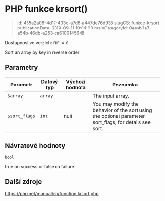 PHP funkce krsort()
================================

> id: 465a2a08-4d17-433c-a7d6-a447de76d938
> slugCS: funkce-krsort
> publicationDate: 2019-09-11 10:04:03
> mainCategoryId: 0eeab3a7-a54b-46db-a253-ca6100145648

Dostupnost ve verzích: `PHP 4.0`

Sort an array by key in reverse order


Parametry
--------------

| Parametr | Datový typ | Výchozí hodnota | Poznámka |
|-----|-----|-----|-----|
| `$array` | `array` |  | The input array. |
| `$sort_flags` | `int` | null | You may modify the behavior of the sort using the optional parameter sort_flags, for details see sort. |


Návratové hodnoty
----------------

`bool`

true on success or false on failure.

Další zdroje
------------

https://php.net/manual/en/function.krsort.php
